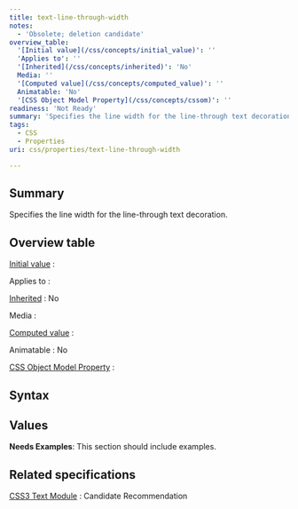 ```yaml
---
title: text-line-through-width
notes:
  - 'Obsolete; deletion candidate'
overview_table:
  '[Initial value](/css/concepts/initial_value)': ''
  'Applies to': ''
  '[Inherited](/css/concepts/inherited)': 'No'
  Media: ''
  '[Computed value](/css/concepts/computed_value)': ''
  Animatable: 'No'
  '[CSS Object Model Property](/css/concepts/cssom)': ''
readiness: 'Not Ready'
summary: 'Specifies the line width for the line-through text decoration.'
tags:
  - CSS
  - Properties
uri: css/properties/text-line-through-width

---
```

## <span>Summary</span>

Specifies the line width for the line-through text decoration.

## <span>Overview table</span>

[Initial value](/css/concepts/initial_value)
:

Applies to
:

[Inherited](/css/concepts/inherited)
:   No

Media
:

[Computed value](/css/concepts/computed_value)
:

Animatable
:   No

[CSS Object Model Property](/css/concepts/cssom)
:

## <span>Syntax</span>

## <span>Values</span>

**Needs Examples**: This section should include examples.

## <span>Related specifications</span>

[CSS3 Text Module](http://www.w3.org/TR/2003/CR-css3-text-20030514/)
:   Candidate Recommendation
